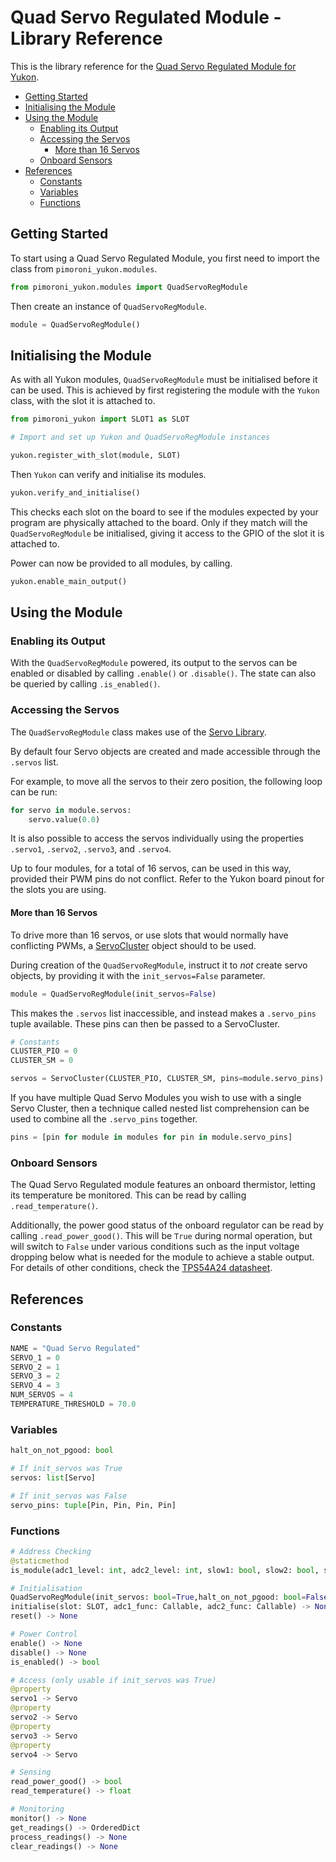 # Quad Servo Regulated Module - Library Reference <!-- omit in toc -->

This is the library reference for the [Quad Servo Regulated Module for Yukon](https://pimoroni.com/yukon).

- [Getting Started](#getting-started)
- [Initialising the Module](#initialising-the-module)
- [Using the Module](#using-the-module)
  - [Enabling its Output](#enabling-its-output)
  - [Accessing the Servos](#accessing-the-servos)
    - [More than 16 Servos](#more-than-16-servos)
  - [Onboard Sensors](#onboard-sensors)
- [References](#references)
  - [Constants](#constants)
  - [Variables](#variables)
  - [Functions](#functions)



## Getting Started

To start using a Quad Servo Regulated Module, you first need to import the class from `pimoroni_yukon.modules`.

```python
from pimoroni_yukon.modules import QuadServoRegModule
```

Then create an instance of `QuadServoRegModule`.

```python
module = QuadServoRegModule()
```


## Initialising the Module

As with all Yukon modules, `QuadServoRegModule` must be initialised before it can be used. This is achieved by first registering the module with the `Yukon` class, with the slot it is attached to.

```python
from pimoroni_yukon import SLOT1 as SLOT

# Import and set up Yukon and QuadServoRegModule instances

yukon.register_with_slot(module, SLOT)
```

Then `Yukon` can verify and initialise its modules.

```python
yukon.verify_and_initialise()
```

This checks each slot on the board to see if the modules expected by your program are physically attached to the board. Only if they match will the `QuadServoRegModule` be initialised, giving it access to the GPIO of the slot it is attached to.

Power can now be provided to all modules, by calling.

```python
yukon.enable_main_output()
```

## Using the Module

### Enabling its Output

With the `QuadServoRegModule` powered, its output to the servos can be enabled or disabled by calling `.enable()` or `.disable()`. The state can also be queried by calling `.is_enabled()`.

### Accessing the Servos

The `QuadServoRegModule` class makes use of the [Servo Library](https://github.com/pimoroni/pimoroni-pico/blob/main/micropython/modules/servo/README.md).

By default four Servo objects are created and made accessible through the `.servos` list.

For example, to move all the servos to their zero position, the following loop can be run:

```python
for servo in module.servos:
    servo.value(0.0)
```

It is also possible to access the servos individually using the properties `.servo1`, `.servo2`, `.servo3`, and `.servo4`.

Up to four modules, for a total of 16 servos, can be used in this way, provided their PWM pins do not conflict. Refer to the Yukon board pinout for the slots you are using.

#### More than 16 Servos

To drive more than 16 servos, or use slots that would normally have conflicting PWMs, a [ServoCluster](https://github.com/pimoroni/pimoroni-pico/blob/main/micropython/modules/servo/README.md#servocluster) object should to be used.

During creation of the `QuadServoRegModule`, instruct it to *not* create servo objects, by providing it with the `init_servos=False` parameter.

```python
module = QuadServoRegModule(init_servos=False)
```

This makes the `.servos` list inaccessible, and instead makes a `.servo_pins` tuple available. These pins can then be passed to a ServoCluster.

```python
# Constants
CLUSTER_PIO = 0
CLUSTER_SM = 0

servos = ServoCluster(CLUSTER_PIO, CLUSTER_SM, pins=module.servo_pins)
```

If you have multiple Quad Servo Modules you wish to use with a single Servo Cluster, then a technique called nested list comprehension can be used to combine all the `.servo_pins` together.

```python
pins = [pin for module in modules for pin in module.servo_pins]
```


### Onboard Sensors

The Quad Servo Regulated module features an onboard thermistor, letting its temperature be monitored. This can be read by calling `.read_temperature()`.

Additionally, the power good status of the onboard regulator can be read by calling `.read_power_good()`. This will be `True` during normal operation, but will switch to `False` under various conditions such as the input voltage dropping below what is needed for the module to achieve a stable output. For details of other conditions, check the [TPS54A24 datasheet](https://www.ti.com/lit/ds/symlink/tps54a24.pdf).


## References

### Constants

```python
NAME = "Quad Servo Regulated"
SERVO_1 = 0
SERVO_2 = 1
SERVO_3 = 2
SERVO_4 = 3
NUM_SERVOS = 4
TEMPERATURE_THRESHOLD = 70.0
```

### Variables
```python
halt_on_not_pgood: bool

# If init_servos was True
servos: list[Servo]

# If init_servos was False
servo_pins: tuple[Pin, Pin, Pin, Pin]
```

### Functions

```python
# Address Checking
@staticmethod
is_module(adc1_level: int, adc2_level: int, slow1: bool, slow2: bool, slow3: bool) -> bool

# Initialisation
QuadServoRegModule(init_servos: bool=True,halt_on_not_pgood: bool=False)
initialise(slot: SLOT, adc1_func: Callable, adc2_func: Callable) -> None
reset() -> None

# Power Control
enable() -> None
disable() -> None
is_enabled() -> bool

# Access (only usable if init_servos was True)
@property
servo1 -> Servo
@property
servo2 -> Servo
@property
servo3 -> Servo
@property
servo4 -> Servo

# Sensing
read_power_good() -> bool
read_temperature() -> float

# Monitoring
monitor() -> None
get_readings() -> OrderedDict
process_readings() -> None
clear_readings() -> None
```